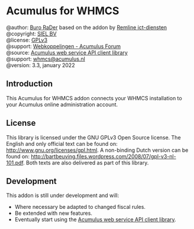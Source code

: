 Acumulus for WHMCS
==================

@author: [Buro RaDer](https://burorader.com/) based on the addon by [Remline ict-diensten](https://remline.nl/)  
@copyright: [SIEL BV](https://www.siel.nl/acumulus/)  
@license: [GPLv3](http://www.gnu.org/licenses/gpl-3.0.html)  
@support: [Webkoppelingen - Acumulus Forum](https://forum.acumulus.nl/index.php?board=17.0)  
@source: [Acumulus web service API client library](https://github.com/SIELOnline/libAcumulus)  
@support: [whmcs@acumulus.nl](mailto:whmcs@acumulus.nl)  
@version: 3.3, january 2022

Introduction
------------
This Acumulus for WHMCS addon connects your WHMCS installation to your Acumulus
online administration account.

License
-------
This library is licensed under the GNU GPLv3 Open Source license. The English
and only official text can be found on: http://www.gnu.org/licenses/gpl.html.
A non-binding Dutch version can be found on:
http://bartbeuving.files.wordpress.com/2008/07/gpl-v3-nl-101.pdf.
Both texts are also delivered as part of this library.

Development
------------
This addon is still under development and will:

 - Where necessary be adapted to changed fiscal rules.
 - Be extended with new features.
 - Eventually start using the [Acumulus web service API client library](https://github.com/SIELOnline/libAcumulus).
